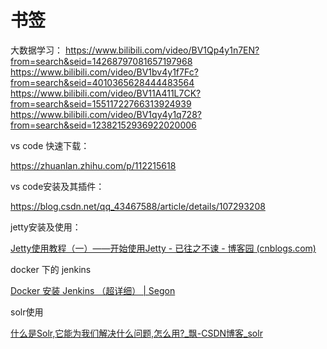 # 书签

大数据学习：
https://www.bilibili.com/video/BV1Qp4y1n7EN?from=search&seid=14268797081657197968
https://www.bilibili.com/video/BV1bv4y1f7Fc?from=search&seid=4010365628444483564
https://www.bilibili.com/video/BV11A411L7CK?from=search&seid=15511722766313924939
https://www.bilibili.com/video/BV1qy4y1q728?from=search&seid=12382152936922020006

vs code 快速下载：

https://zhuanlan.zhihu.com/p/112215618

vs code安装及其插件：

https://blog.csdn.net/qq_43467588/article/details/107293208

jetty安装及使用：

[Jetty使用教程（一）——开始使用Jetty - 已往之不谏 - 博客园 (cnblogs.com)](https://www.cnblogs.com/yiwangzhibujian/p/5832597.html)

docker 下的 jenkins

[Docker 安装 Jenkins （超详细） | Segon](https://segon.cn/install-jenkins-using-docker.html)

solr使用

[什么是Solr,它能为我们解决什么问题,怎么用?_飘-CSDN博客_solr](https://blog.csdn.net/luo609630199/article/details/82494708)
